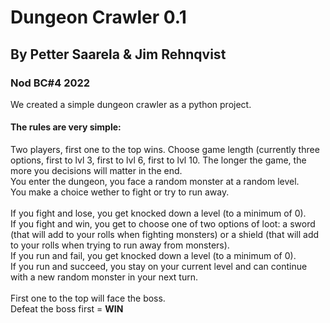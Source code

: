 # Dungeon Crawler 0.1
 
## By Petter Saarela & Jim Rehnqvist
### Nod BC#4 2022


We created a simple dungeon crawler as a python project.

#### The rules are very simple:
Two players, first one to the top wins.
Choose game length (currently three options, first to lvl 3, first to lvl 6, first to lvl 10. The longer the game, the more you decisions will matter in the end. <br>
You enter the dungeon, you face a random monster at a random level. <br>
You make a choice wether to fight or try to run away. <br><br>
If you fight and lose, you get knocked down a level (to a minimum of 0). <br>
If you fight and win, you get to choose one of two options of loot: a sword (that will add to your rolls when fighting monsters) or a shield (that will add to your rolls when trying to run away from monsters). <br>
If you run and fail, you get knocked down a level (to a minimum of 0). <br>
If you run and succeed, you stay on your current level and can continue with a new random monster in your next turn. <br><br>
First one to the top will face the boss. <br>
Defeat the boss first = <b>WIN</b>
